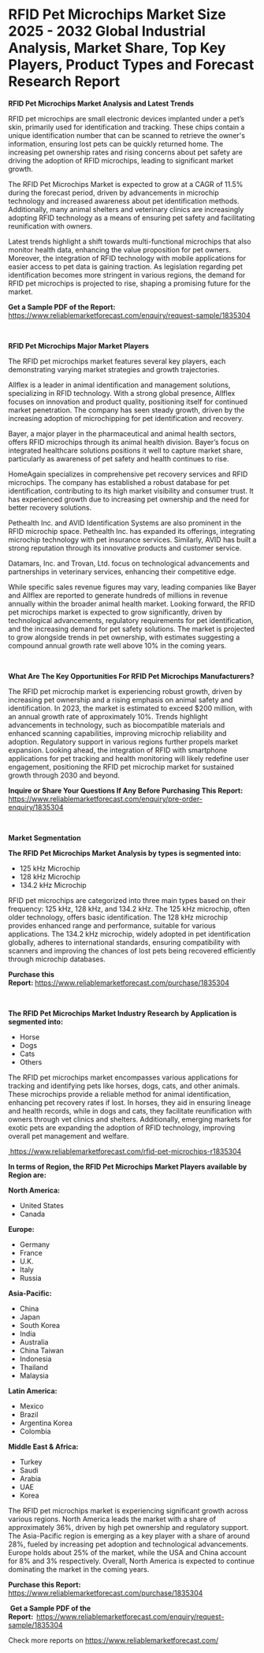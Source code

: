 <p><h1>RFID Pet Microchips Market Size 2025 - 2032 Global Industrial Analysis, Market Share, Top Key Players, Product Types and Forecast Research Report</h1></p><p><strong>RFID Pet Microchips Market Analysis and Latest Trends</strong></p>
<p><p>RFID pet microchips are small electronic devices implanted under a pet’s skin, primarily used for identification and tracking. These chips contain a unique identification number that can be scanned to retrieve the owner's information, ensuring lost pets can be quickly returned home. The increasing pet ownership rates and rising concerns about pet safety are driving the adoption of RFID microchips, leading to significant market growth.</p><p>The RFID Pet Microchips Market is expected to grow at a CAGR of 11.5% during the forecast period, driven by advancements in microchip technology and increased awareness about pet identification methods. Additionally, many animal shelters and veterinary clinics are increasingly adopting RFID technology as a means of ensuring pet safety and facilitating reunification with owners.</p><p>Latest trends highlight a shift towards multi-functional microchips that also monitor health data, enhancing the value proposition for pet owners. Moreover, the integration of RFID technology with mobile applications for easier access to pet data is gaining traction. As legislation regarding pet identification becomes more stringent in various regions, the demand for RFID pet microchips is projected to rise, shaping a promising future for the market.</p></p>
<p><strong>Get a Sample PDF of the Report:&nbsp;</strong> <a href="https://www.reliablemarketforecast.com/enquiry/request-sample/1835304?utm_campaign=3570&utm_medium=2&utm_source=Github&utm_content=ia&utm_term=26032025&utm_id=rfid-pet-microchips">https://www.reliablemarketforecast.com/enquiry/request-sample/1835304</a></p>
<p>&nbsp;</p>
<p><strong>RFID Pet Microchips Major Market Players</strong></p>
<p><p>The RFID pet microchips market features several key players, each demonstrating varying market strategies and growth trajectories. </p><p>Allflex is a leader in animal identification and management solutions, specializing in RFID technology. With a strong global presence, Allflex focuses on innovation and product quality, positioning itself for continued market penetration. The company has seen steady growth, driven by the increasing adoption of microchipping for pet identification and recovery.</p><p>Bayer, a major player in the pharmaceutical and animal health sectors, offers RFID microchips through its animal health division. Bayer’s focus on integrated healthcare solutions positions it well to capture market share, particularly as awareness of pet safety and health continues to rise.</p><p>HomeAgain specializes in comprehensive pet recovery services and RFID microchips. The company has established a robust database for pet identification, contributing to its high market visibility and consumer trust. It has experienced growth due to increasing pet ownership and the need for better recovery solutions.</p><p>Pethealth Inc. and AVID Identification Systems are also prominent in the RFID microchip space. Pethealth Inc. has expanded its offerings, integrating microchip technology with pet insurance services. Similarly, AVID has built a strong reputation through its innovative products and customer service.</p><p>Datamars, Inc. and Trovan, Ltd. focus on technological advancements and partnerships in veterinary services, enhancing their competitive edge.</p><p>While specific sales revenue figures may vary, leading companies like Bayer and Allflex are reported to generate hundreds of millions in revenue annually within the broader animal health market. Looking forward, the RFID pet microchips market is expected to grow significantly, driven by technological advancements, regulatory requirements for pet identification, and the increasing demand for pet safety solutions. The market is projected to grow alongside trends in pet ownership, with estimates suggesting a compound annual growth rate well above 10% in the coming years.</p></p>
<p>&nbsp;</p>
<p><strong>What Are The Key Opportunities For RFID Pet Microchips Manufacturers?</strong></p>
<p><p>The RFID pet microchip market is experiencing robust growth, driven by increasing pet ownership and a rising emphasis on animal safety and identification. In 2023, the market is estimated to exceed $200 million, with an annual growth rate of approximately 10%. Trends highlight advancements in technology, such as biocompatible materials and enhanced scanning capabilities, improving microchip reliability and adoption. Regulatory support in various regions further propels market expansion. Looking ahead, the integration of RFID with smartphone applications for pet tracking and health monitoring will likely redefine user engagement, positioning the RFID pet microchip market for sustained growth through 2030 and beyond.</p></p>
<p><strong>Inquire or Share Your Questions If Any Before Purchasing This Report:</strong> <a href="https://www.reliablemarketforecast.com/enquiry/pre-order-enquiry/1835304?utm_campaign=3570&utm_medium=2&utm_source=Github&utm_content=ia&utm_term=26032025&utm_id=rfid-pet-microchips">https://www.reliablemarketforecast.com/enquiry/pre-order-enquiry/1835304</a></p>
<p>&nbsp;</p>
<p><strong>Market Segmentation</strong></p>
<p><strong>The RFID Pet Microchips Market Analysis by types is segmented into:</strong></p>
<p><ul><li>125 kHz Microchip</li><li>128 kHz Microchip</li><li>134.2 kHz Microchip</li></ul></p>
<p><p>RFID pet microchips are categorized into three main types based on their frequency: 125 kHz, 128 kHz, and 134.2 kHz. The 125 kHz microchip, often older technology, offers basic identification. The 128 kHz microchip provides enhanced range and performance, suitable for various applications. The 134.2 kHz microchip, widely adopted in pet identification globally, adheres to international standards, ensuring compatibility with scanners and improving the chances of lost pets being recovered efficiently through microchip databases.</p></p>
<p><strong>Purchase this Report:&nbsp;</strong><a href="https://www.reliablemarketforecast.com/purchase/1835304?utm_campaign=3570&utm_medium=2&utm_source=Github&utm_content=ia&utm_term=26032025&utm_id=rfid-pet-microchips">https://www.reliablemarketforecast.com/purchase/1835304</a></p>
<p>&nbsp;</p>
<p><strong>The RFID Pet Microchips Market Industry Research by Application is segmented into:</strong></p>
<p><ul><li>Horse</li><li>Dogs</li><li>Cats</li><li>Others</li></ul></p>
<p><p>The RFID pet microchips market encompasses various applications for tracking and identifying pets like horses, dogs, cats, and other animals. These microchips provide a reliable method for animal identification, enhancing pet recovery rates if lost. In horses, they aid in ensuring lineage and health records, while in dogs and cats, they facilitate reunification with owners through vet clinics and shelters. Additionally, emerging markets for exotic pets are expanding the adoption of RFID technology, improving overall pet management and welfare.</p></p>
<p><a href="https://www.reliablemarketforecast.com/rfid-pet-microchips-r1835304?utm_campaign=3570&utm_medium=2&utm_source=Github&utm_content=ia&utm_term=26032025&utm_id=rfid-pet-microchips">&nbsp;https://www.reliablemarketforecast.com/rfid-pet-microchips-r1835304</a></p>
<p><strong>In terms of Region, the RFID Pet Microchips Market Players available by Region are:</strong></p>
<p>
    <p> <strong> North America: </strong>
        <ul>
            <li>United States</li>
            <li>Canada</li>
        </ul>
        </p> 
    <p> <strong> Europe: </strong>
        <ul>
            <li>Germany</li>
            <li>France</li>
            <li>U.K.</li>
            <li>Italy</li>
            <li>Russia</li>
        </ul>
        </p> 
    <p> <strong> Asia-Pacific: </strong>
        <ul>
            <li>China</li>
            <li>Japan</li>
            <li>South Korea</li>
            <li>India</li>
            <li>Australia</li>
            <li>China Taiwan</li>
            <li>Indonesia</li>
            <li>Thailand</li>
            <li>Malaysia</li>
        </ul>
        </p> 
    <p> <strong> Latin America: </strong>
        <ul>
            <li>Mexico</li>
            <li>Brazil</li>
            <li>Argentina Korea</li>
            <li>Colombia</li>
        </ul>
        </p> 
    <p> <strong> Middle East & Africa: </strong>
        <ul>
            <li>Turkey</li>
            <li>Saudi</li>
            <li>Arabia</li>
            <li>UAE</li>
            <li>Korea</li>
        </ul>
    </p>
    </p>
<p><p>The RFID pet microchips market is experiencing significant growth across various regions. North America leads the market with a share of approximately 36%, driven by high pet ownership and regulatory support. The Asia-Pacific region is emerging as a key player with a share of around 28%, fueled by increasing pet adoption and technological advancements. Europe holds about 25% of the market, while the USA and China account for 8% and 3% respectively. Overall, North America is expected to continue dominating the market in the coming years.</p></p>
<p><strong>Purchase this Report: </strong><a href="https://www.reliablemarketforecast.com/purchase/1835304?utm_campaign=3570&utm_medium=2&utm_source=Github&utm_content=ia&utm_term=26032025&utm_id=rfid-pet-microchips">https://www.reliablemarketforecast.com/purchase/1835304</a></p>
<p>&nbsp;<strong>Get a Sample PDF of the Report:&nbsp;&nbsp;</strong><a href="https://www.reliablemarketforecast.com/enquiry/request-sample/1835304?utm_campaign=3570&utm_medium=2&utm_source=Github&utm_content=ia&utm_term=26032025&utm_id=rfid-pet-microchips">https://www.reliablemarketforecast.com/enquiry/request-sample/1835304</a></p>
<p><strong></strong></p>
<p>Check more reports on <a href="https://www.reliablemarketforecast.com/?utm_campaign=3570&utm_medium=2&utm_source=Github&utm_content=ia&utm_term=26032025&utm_id=rfid-pet-microchips">https://www.reliablemarketforecast.com/</a></p>